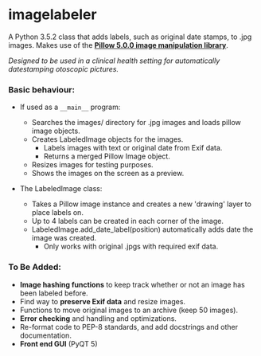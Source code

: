 imagelabeler
============
A Python 3.5.2 class that adds labels, such as original date stamps, to .jpg images.  Makes use of the [**Pillow 5.0.0 image manipulation library**](https://python-pillow.org/).

*Designed to be used in a clinical health setting for automatically datestamping otoscopic pictures.*

### Basic behaviour:

* If used as a `__main__` program:

    * Searches the images/ directory for .jpg images and loads pillow image objects.
    * Creates LabeledImage objects for the images.
        * Labels images with text or original date from Exif data.
        * Returns a merged Pillow Image object.
    * Resizes images for testing purposes.
    * Shows the images on the screen as a preview.
    
* The LabeledImage class:
    * Takes a Pillow image instance and creates a new 'drawing' layer to place labels on.
    * Up to 4 labels can be created in each corner of the image.
    * LabeledImage.add_date_label(position) automatically adds date the image was created.
        * Only works with original .jpgs with required exif data.
       
### To Be Added:

* **Image hashing functions** to keep track whether or not an image has been labeled before.
* Find way to **preserve Exif data** and resize images.
* Functions to move original images to an archive (keep 50 images).
* **Error checking** and handling and optimizations.
* Re-format code to PEP-8 standards, and add docstrings and other documentation.
* **Front end GUI** (PyQT 5)
